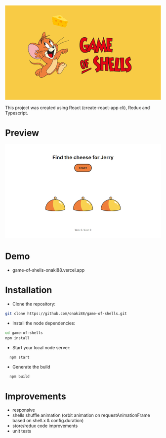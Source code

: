 ![alt text](https://github.com/onaki88/game-of-shells/blob/main/public/logo.png?raw=true)

This project was created using React (create-react-app cli), Redux and Typescript.

# Preview

![alt text](https://github.com/onaki88/game-of-shells/blob/main/public/shells.png?raw=true)

# Demo

- game-of-shells-onaki88.vercel.app

# Installation

- Clone the repository:

```sh
git clone https://github.com/onaki88/game-of-shells.git
```

- Install the node dependencies:

```sh
cd game-of-shells
npm install
```

- Start your local node server:

```sh
  npm start
```

- Generate the build

```sh
  npm build
```

# Improvements

- responsive
- shells shuffle animation (orbit animation on requestAnimationFrame based on shell.x & config.duration)
- store/redux code improvements
- unit tests
